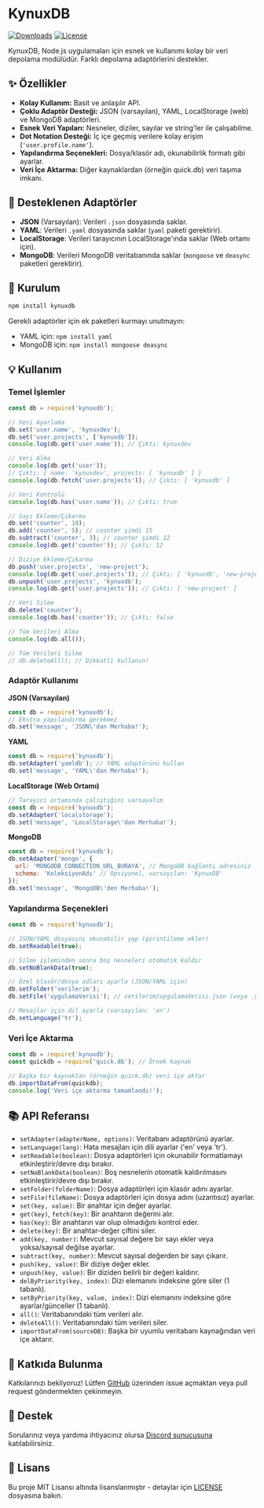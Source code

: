 # KynuxDB

[![Downloads](https://img.shields.io/npm/d18m/%40kynuxcloud%2Fkynuxdb?style=flat-square)](https://www.npmjs.com/package/@kynuxcloud/kynuxdb)
[![License](https://img.shields.io/npm/l/%40kynuxcloud%2Fkynuxdb?style=flat-square)](https://github.com/kynuxdev/kynuxdb/blob/main/LICENSE)

KynuxDB, Node.js uygulamaları için esnek ve kullanımı kolay bir veri depolama modülüdür. Farklı depolama adaptörlerini destekler.

## ✨ Özellikler

*   **Kolay Kullanım:** Basit ve anlaşılır API.
*   **Çoklu Adaptör Desteği:** JSON (varsayılan), YAML, LocalStorage (web) ve MongoDB adaptörleri.
*   **Esnek Veri Yapıları:** Nesneler, diziler, sayılar ve string'ler ile çalışabilme.
*   **Dot Notation Desteği:** İç içe geçmiş verilere kolay erişim (`'user.profile.name'`).
*   **Yapılandırma Seçenekleri:** Dosya/klasör adı, okunabilirlik formatı gibi ayarlar.
*   **Veri İçe Aktarma:** Diğer kaynaklardan (örneğin quick.db) veri taşıma imkanı.

## 💾 Desteklenen Adaptörler

*   **JSON** (Varsayılan): Verileri `.json` dosyasında saklar.
*   **YAML**: Verileri `.yaml` dosyasında saklar (`yaml` paketi gerektirir).
*   **LocalStorage**: Verileri tarayıcının LocalStorage'ında saklar (Web ortamı için).
*   **MongoDB**: Verileri MongoDB veritabanında saklar (`mongoose` ve `deasync` paketleri gerektirir).

## 🚀 Kurulum

```bash
npm install kynuxdb
```
Gerekli adaptörler için ek paketleri kurmayı unutmayın:
*   YAML için: `npm install yaml`
*   MongoDB için: `npm install mongoose deasync`

## 💡 Kullanım

### Temel İşlemler

```javascript
const db = require('kynuxdb');

// Veri Ayarlama
db.set('user.name', 'kynuxdev');
db.set('user.projects', ['kynuxdb']);
console.log(db.get('user.name')); // Çıktı: kynuxdev

// Veri Alma
console.log(db.get('user'));
// Çıktı: { name: 'kynuxdev', projects: [ 'kynuxdb' ] }
console.log(db.fetch('user.projects')); // Çıktı: [ 'kynuxdb' ]

// Veri Kontrolü
console.log(db.has('user.name')); // Çıktı: true

// Sayı Ekleme/Çıkarma
db.set('counter', 10);
db.add('counter', 5); // counter şimdi 15
db.subtract('counter', 3); // counter şimdi 12
console.log(db.get('counter')); // Çıktı: 12

// Diziye Ekleme/Çıkarma
db.push('user.projects', 'new-project');
console.log(db.get('user.projects')); // Çıktı: [ 'kynuxdb', 'new-project' ]
db.unpush('user.projects', 'kynuxdb');
console.log(db.get('user.projects')); // Çıktı: [ 'new-project' ]

// Veri Silme
db.delete('counter');
console.log(db.has('counter')); // Çıktı: false

// Tüm Verileri Alma
console.log(db.all());

// Tüm Verileri Silme
// db.deleteAll(); // Dikkatli kullanın!
```

### Adaptör Kullanımı

**JSON (Varsayılan)**
```javascript
const db = require('kynuxdb');
// Ekstra yapılandırma gerekmez
db.set('message', 'JSON\'dan Merhaba!');
```

**YAML**
```javascript
const db = require('kynuxdb');
db.setAdapter('yamldb'); // YAML adaptörünü kullan
db.set('message', 'YAML\'dan Merhaba!');
```

**LocalStorage (Web Ortamı)**
```javascript
// Tarayıcı ortamında çalıştığını varsayalım
const db = require('kynuxdb');
db.setAdapter('localstorage');
db.set('message', 'LocalStorage\'dan Merhaba!');
```

**MongoDB**
```javascript
const db = require('kynuxdb');
db.setAdapter('mongo', {
  url: 'MONGODB_CONNECTION_URL_BURAYA', // MongoDB bağlantı adresiniz
  schema: 'KoleksiyonAdı' // Opsiyonel, varsayılan: 'KynuxDB'
});
db.set('message', 'MongoDB\'den Merhaba!');
```

### Yapılandırma Seçenekleri

```javascript
const db = require('kynuxdb');

// JSON/YAML dosyasını okunabilir yap (girintileme ekler)
db.setReadable(true);

// Silme işleminden sonra boş nesneleri otomatik kaldır
db.setNoBlankData(true);

// Özel klasör/dosya adları ayarla (JSON/YAML için)
db.setFolder('verilerim');
db.setFile('uygulamaVerisi'); // verilerim/uygulamaVerisi.json (veya .yaml) oluşturur

// Mesajlar için dil ayarla (varsayılan: 'en')
db.setLanguage('tr');
```

### Veri İçe Aktarma

```javascript
const db = require('kynuxdb');
const quickdb = require('quick.db'); // Örnek kaynak

// Başka bir kaynaktan (örneğin quick.db) veri içe aktar
db.importDataFrom(quickdb);
console.log('Veri içe aktarma tamamlandı!');
```

## 📚 API Referansı

*   `setAdapter(adapterName, options)`: Veritabanı adaptörünü ayarlar.
*   `setLanguage(lang)`: Hata mesajları için dili ayarlar ('en' veya 'tr').
*   `setReadable(boolean)`: Dosya adaptörleri için okunabilir formatlamayı etkinleştirir/devre dışı bırakır.
*   `setNoBlankData(boolean)`: Boş nesnelerin otomatik kaldırılmasını etkinleştirir/devre dışı bırakır.
*   `setFolder(folderName)`: Dosya adaptörleri için klasör adını ayarlar.
*   `setFile(fileName)`: Dosya adaptörleri için dosya adını (uzantısız) ayarlar.
*   `set(key, value)`: Bir anahtar için değer ayarlar.
*   `get(key)`, `fetch(key)`: Bir anahtarın değerini alır.
*   `has(key)`: Bir anahtarın var olup olmadığını kontrol eder.
*   `delete(key)`: Bir anahtar-değer çiftini siler.
*   `add(key, number)`: Mevcut sayısal değere bir sayı ekler veya yoksa/sayısal değilse ayarlar.
*   `subtract(key, number)`: Mevcut sayısal değerden bir sayı çıkarır.
*   `push(key, value)`: Bir diziye değer ekler.
*   `unpush(key, value)`: Bir diziden belirli bir değeri kaldırır.
*   `delByPriority(key, index)`: Dizi elemanını indeksine göre siler (1 tabanlı).
*   `setByPriority(key, value, index)`: Dizi elemanını indeksine göre ayarlar/günceller (1 tabanlı).
*   `all()`: Veritabanındaki tüm verileri alır.
*   `deleteAll()`: Veritabanındaki tüm verileri siler.
*   `importDataFrom(sourceDB)`: Başka bir uyumlu veritabanı kaynağından veri içe aktarır.

## 🤝 Katkıda Bulunma

Katkılarınızı bekliyoruz! Lütfen [GitHub](https://github.com/kynuxdev/kynuxdb) üzerinden issue açmaktan veya pull request göndermekten çekinmeyin.

## 💬 Destek

Sorularınız veya yardıma ihtiyacınız olursa [Discord sunucusuna](https://discord.gg/wCK5dVSY2n) katılabilirsiniz.

## 📜 Lisans

Bu proje MIT Lisansı altında lisanslanmıştır - detaylar için [LICENSE](LICENSE) dosyasına bakın.
